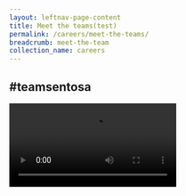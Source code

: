 ```yaml
---
layout: leftnav-page-content
title: Meet the teams(test)
permalink: /careers/meet-the-teams/
breadcrumb: meet-the-team
collection_name: careers
---
```


<div><h2>#teamsentosa</h2></div>
<div class="col is-12">
  <div class="hero">
  <div class="">
  </div>
  </div>
  
  <video controls>
  <source src="video/careers/test.mp4" type="video/mp4">
  Your browser does not support the video tag.
  </video>
</div>
  

